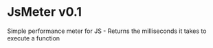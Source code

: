 JsMeter v0.1
=======

Simple performance meter for JS  - Returns the milliseconds it takes to execute a function

